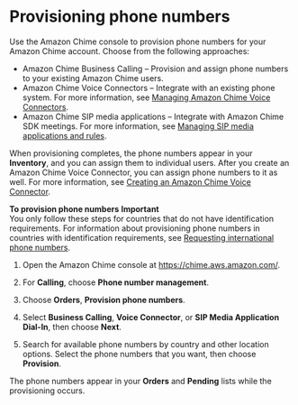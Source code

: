 # Provisioning phone numbers<a name="provision-phone"></a>

Use the Amazon Chime console to provision phone numbers for your Amazon Chime account\. Choose from the following approaches: 
+ Amazon Chime Business Calling – Provision and assign phone numbers to your existing Amazon Chime users\.
+ Amazon Chime Voice Connectors – Integrate with an existing phone system\. For more information, see [Managing Amazon Chime Voice Connectors](voice-connectors.md)\.
+ Amazon Chime SIP media applications – Integrate with Amazon Chime SDK meetings\. For more information, see [Managing SIP media applications and rules](https://docs.aws.amazon.com/chime/latest/ag/manage-sip-applications.html)\.

When provisioning completes, the phone numbers appear in your **Inventory**, and you can assign them to individual users\. After you create an Amazon Chime Voice Connector, you can assign phone numbers to it as well\. For more information, see [Creating an Amazon Chime Voice Connector](create-voicecon.md)\.

**To provision phone numbers**
**Important**  
You only follow these steps for countries that do not have identification requirements\. For information about provisioning phone numbers in countries with identification requirements, see [Requesting international phone numbers](request-intl-numbers.md)\.

1. Open the Amazon Chime console at [https://chime\.aws\.amazon\.com/](https://chime.aws.amazon.com)\.

1. For **Calling**, choose **Phone number management**\.

1. Choose **Orders**, **Provision phone numbers**\.

1. Select **Business Calling**, **Voice Connector**, or **SIP Media Application Dial\-In**, then choose **Next**\.

1. Search for available phone numbers by country and other location options\. Select the phone numbers that you want, then choose **Provision**\.

The phone numbers appear in your **Orders** and **Pending** lists while the provisioning occurs\. 